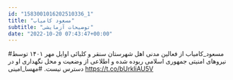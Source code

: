 ```yaml
---
id: "1583001016202510336_1"
title: "مسعود کامیاب"
subtitle: "توضیحات آزمایشی"
date: "2022-10-20 07:43:47+00:00"
---
```

#مسعود_کامیاب از فعالین مدنی اهل شهرستان سنقر و کلیائی اوایل مهر ۱۴۰۱ توسط نیروهای امنیتی جمهوری اسلامی ربوده شده و اطلاعی از وضعیت و محل نگهداری او در دسترس نیست.
#مهسا_امینی https://t.co/bUrkliAU5V
